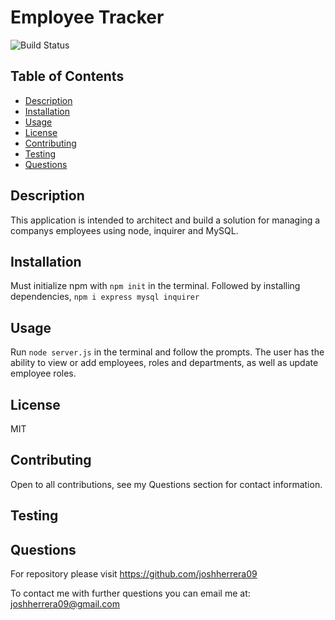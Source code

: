 # Employee Tracker
![Build Status](https://img.shields.io/badge/MIT-license-red)
## Table of Contents
- [Description](#description)
- [Installation](#installation)
- [Usage](#usage)
- [License](#license)
- [Contributing](#contributing)
- [Testing](#testing)
- [Questions](#questions)
## Description
This application is intended to architect and build a solution for managing a companys employees using node, inquirer and MySQL.
## Installation
Must initialize npm with `npm init` in the terminal.  Followed by installing dependencies, `npm i express mysql inquirer`
## Usage
Run `node server.js` in the terminal and follow the prompts. The user has the ability to view or add employees, roles and departments, as well as update employee roles.
## License
MIT
## Contributing
Open to all contributions, see my Questions section for contact information.
## Testing

## Questions
For repository please visit https://github.com/joshherrera09

To contact me with further questions you can email me at: joshherrera09@gmail.com
